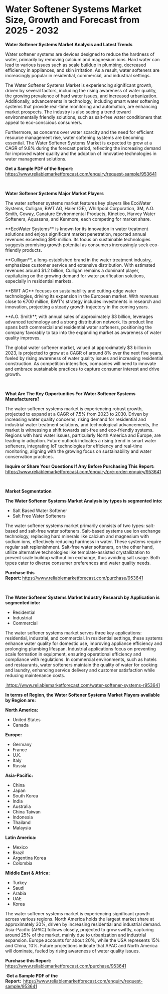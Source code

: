 <p><h1>Water Softener Systems Market Size, Growth and Forecast from 2025 - 2032</h1></p><p><strong>Water Softener Systems Market Analysis and Latest Trends</strong></p>
<p><p>Water softener systems are devices designed to reduce the hardness of water, primarily by removing calcium and magnesium ions. Hard water can lead to various issues such as scale buildup in plumbing, decreased efficiency in appliances, and skin irritation. As a result, water softeners are increasingly popular in residential, commercial, and industrial settings.</p><p>The Water Softener Systems Market is experiencing significant growth, driven by several factors, including the rising awareness of water quality, the growing prevalence of hard water issues, and increased urbanization. Additionally, advancements in technology, including smart water softening systems that provide real-time monitoring and automation, are enhancing market prospects. The industry is also seeing a trend toward environmentally friendly solutions, such as salt-free water conditioners that appeal to eco-conscious consumers.</p><p>Furthermore, as concerns over water scarcity and the need for efficient resource management rise, water softening systems are becoming essential. The Water Softener Systems Market is expected to grow at a CAGR of 9.8% during the forecast period, reflecting the increasing demand for improved water quality and the adoption of innovative technologies in water management solutions.</p></p>
<p><strong>Get a Sample PDF of the Report:&nbsp;</strong> <a href="https://www.reliablemarketforecast.com/enquiry/request-sample/953641?utm_campaign=2994&utm_medium=2&utm_source=Github&utm_content=ia&utm_term=18042025&utm_id=water-softener-systems">https://www.reliablemarketforecast.com/enquiry/request-sample/953641</a></p>
<p>&nbsp;</p>
<p><strong>Water Softener Systems Major Market Players</strong></p>
<p><p>The water softener systems market features key players like EcoWater Systems, Culligan, BWT AG, Haier (GE), Whirlpool Corporation, 3M, A.O. Smith, Coway, Canature Environmental Products, Kinetico, Harvey Water Softeners, Aquasana, and Kenmore, each competing for market share.</p><p>**EcoWater Systems** is known for its innovation in water treatment solutions and enjoys significant market penetration, reported annual revenues exceeding $90 million. Its focus on sustainable technologies suggests promising growth potential as consumers increasingly seek eco-friendly products.</p><p>**Culligan**, a long-established brand in the water treatment industry, emphasizes customer service and extensive distribution. With estimated revenues around $1.2 billion, Culligan remains a dominant player, capitalizing on the growing demand for water purification solutions, especially in residential markets.</p><p>**BWT AG** focuses on sustainability and cutting-edge water technologies, driving its expansion in the European market. With revenues close to €700 million, BWT's strategy includes investments in research and innovation, projecting a steady growth trajectory in the coming years.</p><p>**A.O. Smith**, with annual sales of approximately $3 billion, leverages advanced technology and a strong distribution network. Its product line spans both commercial and residential water softeners, positioning the company favorably to tap into the expanding market as awareness of water quality improves.</p><p>The global water softener market, valued at approximately $3 billion in 2023, is projected to grow at a CAGR of around 8% over the next five years, fueled by rising awareness of water quality issues and increasing residential construction. As competition intensifies, companies will need to innovate and embrace sustainable practices to capture consumer interest and drive growth.</p></p>
<p>&nbsp;</p>
<p><strong>What Are The Key Opportunities For Water Softener Systems Manufacturers?</strong></p>
<p><p>The water softener systems market is experiencing robust growth, projected to expand at a CAGR of 7.5% from 2023 to 2030. Driven by increasing water quality concerns, rising demand for residential and industrial water treatment solutions, and technological advancements, the market is witnessing a shift towards salt-free and eco-friendly systems. Regions with hard water issues, particularly North America and Europe, are leading in adoption. Future outlook indicates a rising trend in smart water softeners, integrating IoT technologies for efficiency and real-time monitoring, aligning with the growing focus on sustainability and water conservation practices.</p></p>
<p><strong>Inquire or Share Your Questions If Any Before Purchasing This Report:</strong> <a href="https://www.reliablemarketforecast.com/enquiry/pre-order-enquiry/953641?utm_campaign=2994&utm_medium=2&utm_source=Github&utm_content=ia&utm_term=18042025&utm_id=water-softener-systems">https://www.reliablemarketforecast.com/enquiry/pre-order-enquiry/953641</a></p>
<p>&nbsp;</p>
<p><strong>Market Segmentation</strong></p>
<p><strong>The Water Softener Systems Market Analysis by types is segmented into:</strong></p>
<p><ul><li>Salt Based Water Softener</li><li>Salt Free Water Softeners</li></ul></p>
<p><p>The water softener systems market primarily consists of two types: salt-based and salt-free water softeners. Salt-based systems use ion exchange technology, replacing hard minerals like calcium and magnesium with sodium ions, effectively reducing hardness in water. These systems require regular salt replenishment. Salt-free water softeners, on the other hand, utilize alternative technologies like template-assisted crystallization to prevent scale buildup without ion exchange, thus avoiding salt usage. Both types cater to diverse consumer preferences and water quality needs.</p></p>
<p><strong>Purchase this Report:&nbsp;</strong><a href="https://www.reliablemarketforecast.com/purchase/953641?utm_campaign=2994&utm_medium=2&utm_source=Github&utm_content=ia&utm_term=18042025&utm_id=water-softener-systems">https://www.reliablemarketforecast.com/purchase/953641</a></p>
<p>&nbsp;</p>
<p><strong>The Water Softener Systems Market Industry Research by Application is segmented into:</strong></p>
<p><ul><li>Residential</li><li>Industrial</li><li>Commercial</li></ul></p>
<p><p>The water softener systems market serves three key applications: residential, industrial, and commercial. In residential settings, these systems enhance water quality for domestic use, improving appliance efficiency and prolonging plumbing lifespan. Industrial applications focus on preventing scale formation in equipment, ensuring operational efficiency and compliance with regulations. In commercial environments, such as hotels and restaurants, water softeners maintain the quality of water for cooking and laundry, enhancing service delivery and customer satisfaction while reducing maintenance costs.</p></p>
<p><a href="https://www.reliablemarketforecast.com/water-softener-systems-r953641?utm_campaign=2994&utm_medium=2&utm_source=Github&utm_content=ia&utm_term=18042025&utm_id=water-softener-systems">&nbsp;https://www.reliablemarketforecast.com/water-softener-systems-r953641</a></p>
<p><strong>In terms of Region, the Water Softener Systems Market Players available by Region are:</strong></p>
<p>
    <p> <strong> North America: </strong>
        <ul>
            <li>United States</li>
            <li>Canada</li>
        </ul>
        </p> 
    <p> <strong> Europe: </strong>
        <ul>
            <li>Germany</li>
            <li>France</li>
            <li>U.K.</li>
            <li>Italy</li>
            <li>Russia</li>
        </ul>
        </p> 
    <p> <strong> Asia-Pacific: </strong>
        <ul>
            <li>China</li>
            <li>Japan</li>
            <li>South Korea</li>
            <li>India</li>
            <li>Australia</li>
            <li>China Taiwan</li>
            <li>Indonesia</li>
            <li>Thailand</li>
            <li>Malaysia</li>
        </ul>
        </p> 
    <p> <strong> Latin America: </strong>
        <ul>
            <li>Mexico</li>
            <li>Brazil</li>
            <li>Argentina Korea</li>
            <li>Colombia</li>
        </ul>
        </p> 
    <p> <strong> Middle East & Africa: </strong>
        <ul>
            <li>Turkey</li>
            <li>Saudi</li>
            <li>Arabia</li>
            <li>UAE</li>
            <li>Korea</li>
        </ul>
    </p>
    </p>
<p><p>The water softener systems market is experiencing significant growth across various regions. North America holds the largest market share at approximately 30%, driven by increasing residential and industrial demand. Asia-Pacific (APAC) follows closely, projected to grow swiftly, capturing around 25% of the market, mainly due to urbanization and industrial expansion. Europe accounts for about 20%, while the USA represents 15% and China, 10%. Future projections indicate that APAC and North America will dominate, fueled by rising awareness of water quality issues.</p></p>
<p><strong>Purchase this Report: </strong><a href="https://www.reliablemarketforecast.com/purchase/953641?utm_campaign=2994&utm_medium=2&utm_source=Github&utm_content=ia&utm_term=18042025&utm_id=water-softener-systems">https://www.reliablemarketforecast.com/purchase/953641</a></p>
<p>&nbsp;<strong>Get a Sample PDF of the Report:&nbsp;&nbsp;</strong><a href="https://www.reliablemarketforecast.com/enquiry/request-sample/953641?utm_campaign=2994&utm_medium=2&utm_source=Github&utm_content=ia&utm_term=18042025&utm_id=water-softener-systems">https://www.reliablemarketforecast.com/enquiry/request-sample/953641</a></p>
<p><strong></strong></p>
<p><p></p><p></p><p></p></p>